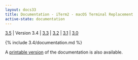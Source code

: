 ```yaml
---
layout: docs33
title: Documentation - iTerm2 - macOS Terminal Replacement
active-state: documentation
---
```

<div class="version-selector">
<a href="/3.5/documentation.html">3.5</a> | Version 3.4 | <a href="/3.3/documentation.html">3.3</a> | <a href="/3.2/documentation.html">3.2</a> | <a href="/3.1/documentation.html">3.1</a> | <a href="/3.0/documentation.html">3.0</a>
</div>

{% include 3.4/documentation.md %}

A <a href="documentation-one-page.html">printable version</a> of the documentation is also available.
